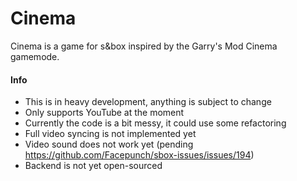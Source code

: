 Cinema
======
Cinema is a game for s&box inspired by the Garry's Mod Cinema gamemode.

#### Info ####
* This is in heavy development, anything is subject to change
* Only supports YouTube at the moment
* Currently the code is a bit messy, it could use some refactoring
* Full video syncing is not implemented yet
* Video sound does not work yet (pending https://github.com/Facepunch/sbox-issues/issues/194)
* Backend is not yet open-sourced
